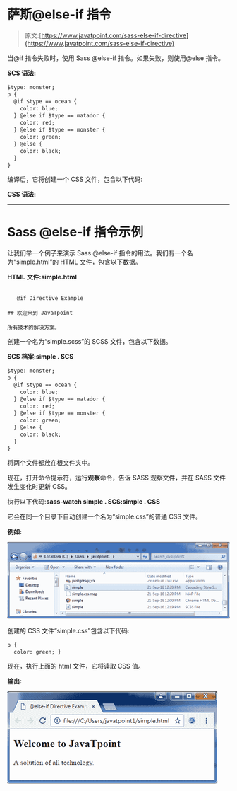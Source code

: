 # 萨斯@else-if 指令

> 原文:[https://www.javatpoint.com/sass-else-if-directive](https://www.javatpoint.com/sass-else-if-directive)

当@if 指令失败时，使用 Sass @else-if 指令。如果失败，则使用@else 指令。

**SCS 语法:**

```
$type: monster;
p {
  @if $type == ocean {
    color: blue;
  } @else if $type == matador {
    color: red;
  } @else if $type == monster {
    color: green;
  } @else {
    color: black;
  }
}

```

编译后，它将创建一个 CSS 文件，包含以下代码:

**CSS 语法:**

* * *

# Sass @else-if 指令示例

让我们举一个例子来演示 Sass @else-if 指令的用法。我们有一个名为“simple.html”的 HTML 文件，包含以下数据。

**HTML 文件:simple.html**

```

   @if Directive Example

## 欢迎来到 JavaTpoint

所有技术的解决方案。

```

创建一个名为“simple.scss”的 SCSS 文件，包含以下数据。

**SCS 档案:simple . SCS**

```
$type: monster;
p {
  @if $type == ocean {
    color: blue;
  } @else if $type == matador {
    color: red;
  } @else if $type == monster {
    color: green;
  } @else {
    color: black;
  }
}

```

将两个文件都放在根文件夹中。

现在，打开命令提示符，运行**观察**命令，告诉 SASS 观察文件，并在 SASS 文件发生变化时更新 CSS。

执行以下代码:**sass-watch simple . SCS:simple . CSS**

它会在同一个目录下自动创建一个名为“simple.css”的普通 CSS 文件。

**例如:**

![Sass Else if1.png](img/6da3f959adefd3b0f3bdeb6bce787646.png)

创建的 CSS 文件“simple.css”包含以下代码:

```
p {
  color: green; }  

```

现在，执行上面的 html 文件，它将读取 CSS 值。

**输出:**

![Sass Else if2.png](img/1ba2b21bdc45b28420790006d71470a9.png)